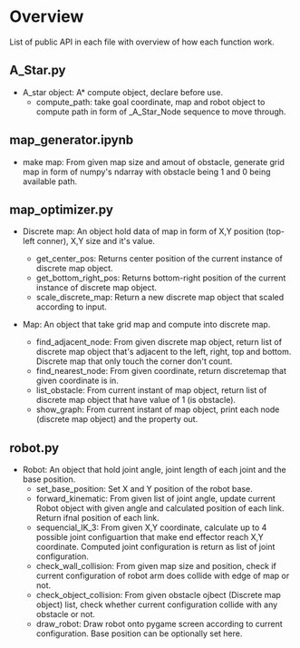 




# Overview
List of public API in each file with overview of how each function work.

## A_Star.py
- A_star object: A* compute object, declare before use.
    - compute_path: take goal coordinate, map and robot object to compute path in form of _A_Star_Node sequence to move through.

## map_generator.ipynb
- make map: From given map size and amout of obstacle, generate grid map in form of numpy's ndarray with obstacle being 1 and 0 being available path.

## map_optimizer.py
- Discrete map: An object hold data of map in form of X,Y position (top-left conner), X,Y size and it's value.
    - get_center_pos: Returns center position of the current instance of discrete map object.
    - get_bottom_right_pos: Returns bottom-right position of the current instance of discrete map object.
    - scale_discrete_map: Return a new discrete map object that scaled according to input.


- Map: An object that take grid map and compute into discrete map.
    - find_adjacent_node: From given discrete map object, return list of discrete map object that's adjacent to the left, right, top and bottom. Discrete map that only touch the corner don't count.
    - find_nearest_node: From given coordinate, return discretemap that given coordinate is in.
    - list_obstacle: From current instant of map object, return list of discrete map object that have value of 1 (is obstacle).
    - show_graph: From current instant of map object, print each node (discrete map object) and the property out.


## robot.py
- Robot: An object that hold joint angle, joint length of each joint and the base position.
    - set_base_position: Set X and Y position of the robot base.
    - forward_kinematic: From given list of joint angle, update current Robot object with given angle and calculated position of each link. Return ifnal position of each link.
    - sequencial_IK_3: From given X,Y coordinate, calculate up to 4 possible joint configuartion that make end effector reach X,Y coordinate. Computed joint configuration is return as list of joint configuration.
    - check_wall_collision: From given map size and position, check if current configuration of robot arm does collide with edge of map or not.
    - check_object_collision: From given obstacle ojbect (Discrete map object) list, check whether current configuration collide with any obstacle or not.
    - draw_robot: Draw robot onto pygame screen according to current configuration. Base position can be optionally set here.
